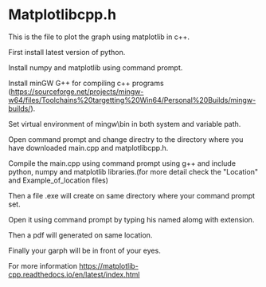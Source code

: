 # Matplotlibcpp.h
This is the file to plot the graph using matplotlib in c++.

First install latest version of python.

Install numpy and matplotlib using command prompt.

Install minGW G++ for compiling c++ programs (https://sourceforge.net/projects/mingw-w64/files/Toolchains%20targetting%20Win64/Personal%20Builds/mingw-builds/).

Set virtual environment of mingw\bin in both system and variable path.

Open command prompt and change directry to the directory where you have downloaded main.cpp and matplotlibcpp.h.

Compile the main.cpp using command prompt using g++ and include python, numpy and matplotlib libraries.(for more detail check the "Location" and Example_of_location files)

Then a file .exe will create on same directory where your command prompt set.

Open it using command prompt by typing his named alomg with extension.

Then a pdf will generated on same location.

Finally your garph will be in front of your eyes.

For more information https://matplotlib-cpp.readthedocs.io/en/latest/index.html
